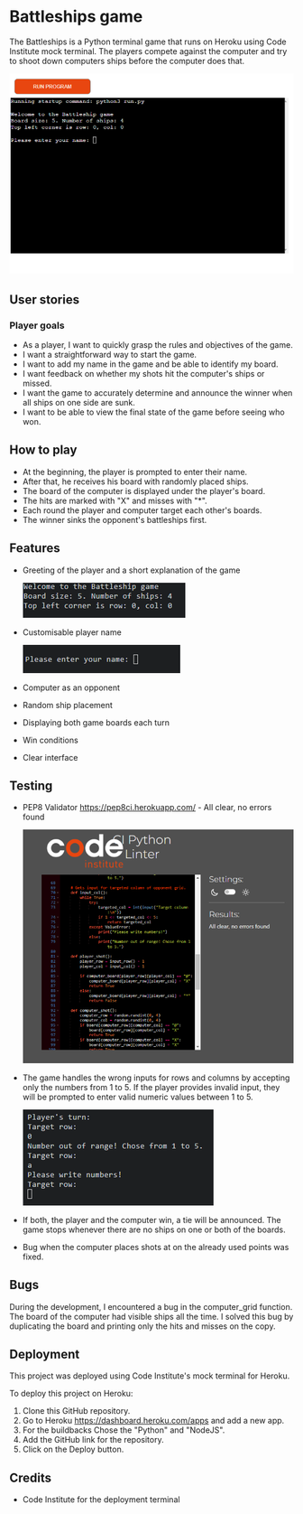 # Battleships game

The Battleships is a Python terminal game that runs on Heroku using Code Institute mock terminal.
The players compete against the computer and try to shoot down computers ships before the computer does that.

![Game](./readme-images/game.png)

## User stories

### Player goals
 - As a player, I want to quickly grasp the rules and objectives of the game.
 - I want a straightforward way to start the game.
 - I want to add my name in the game and be able to identify my board.
 - I want feedback on whether my shots hit the computer's ships or missed. 
 - I want the game to accurately determine and announce the winner when all ships on one side are sunk.
 - I want to be able to view the final state of the game before seeing who won. 


## How to play

- At the beginning, the player is prompted to enter their name.
- After that, he receives his board with randomly placed ships.
- The board of the computer is displayed under the player's board.
- The hits are marked with "X" and misses with "*".
- Each round the player and computer target each other's boards.
- The winner sinks the opponent's battleships first. 


## Features

- Greeting of the player and a short explanation of the game

    ![Greeting](./readme-images/welcome.png)

- Customisable player name

    ![Name](./readme-images/name.png)

- Computer as an opponent
- Random ship placement
- Displaying both game boards each turn
- Win conditions
- Clear interface


## Testing 

- PEP8 Validator  https://pep8ci.herokuapp.com/ - All clear, no errors found

    ![Pep](./readme-images/pep8.png)

- The game handles the wrong inputs for rows and columns by accepting only the numbers from 1 to 5.
If the player provides invalid input, they will be prompted to enter valid numeric values between 1 to 5.

    ![Error](./readme-images/error.png)

- If both, the player and the computer win, a tie will be announced. The game stops whenever there are no ships on one or both of the boards.

- Bug when the computer places shots at on the already used points was fixed.

## Bugs

During the development, I encountered a bug in the computer_grid function. The board of the computer had visible ships all the time. 
I solved this bug by duplicating the board and printing only the hits and misses on the copy. 

## Deployment

This project was deployed using Code Institute's mock terminal for Heroku.

To deploy this project on Heroku: 
1. Clone this GitHub repository.
2. Go to Heroku https://dashboard.heroku.com/apps and add a new app.
3. For the buildbacks Chose the "Python" and "NodeJS".
4. Add the GitHub link for the repository.
5. Click on the Deploy button. 


## Credits

- Code Institute for the deployment terminal



